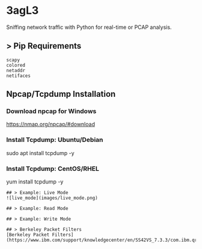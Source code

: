 # 3agL3
Sniffing network traffic with Python for real-time or PCAP analysis.

## > Pip Requirements
```
scapy
colored
netaddr
netifaces
```
## Npcap/Tcpdump Installation
### Download npcap for Windows
https://nmap.org/npcap/#download
### Install Tcpdump: Ubuntu/Debian
sudo apt install tcpdump -y
### Install Tcpdump: CentOS/RHEL
yum install tcpdump -y
```
## > Example: Live Mode
![live_mode](images/live_mode.png)

## > Example: Read Mode

## > Example: Write Mode

## > Berkeley Packet Filters
[Berkeley Packet Filters](https://www.ibm.com/support/knowledgecenter/en/SS42VS_7.3.3/com.ibm.qradar.doc/c_forensics_bpf.html)
